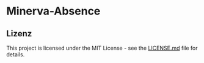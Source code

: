 # Minerva-Absence

## Lizenz

This project is licensed under the MIT License - see the [LICENSE.md](LICENSE.md) file for details.